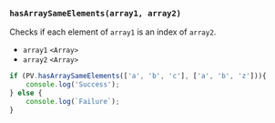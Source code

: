 ### ``hasArraySameElements(array1, array2)``
Checks if each element of ``array1`` is an index of ``array2``.

- `array1` `<Array>`
- `array2` `<Array>`

```js
if (PV.hasArraySameElements(['a', 'b', 'c'], ['a', 'b', 'z'])){
	console.log('Success');
} else {
    console.log(`Failure`);
}
```